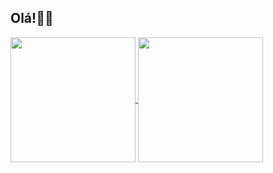 <!--
**arlienebatista/arlienebatista** is a ✨ _special_ ✨ repository because its `README.md` (this file) appears on your GitHub profile.
-->
## Olá!👋😄

<a href="https://github.com/arlienebatista/github-readme-stats">
  <img height=200 align="center" src="https://github-readme-stats.vercel.app/api?username=arlienebatista&show_icons=true&card_width=400&theme=radical" />
</a>
<a href="https://github.com/arlienebatista/convoychat">
  <img height=200 align="center" src="https://github-readme-stats.vercel.app/api/top-langs?username=arlienebatista&layout=compact&langs_count=8&card_width=400&theme=radical" />
</a>
